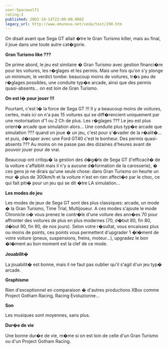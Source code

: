 ```yaml
---
user:Spacewolf1
rating:3
published: 2003-10-14T22:00:00.000Z
legacy_url: http://www.emunova.net/veda/test/290.htm
---
```

On disait avant que Sega GT allait �tre le Gran Turismo killer, mais au final, il joue dans une toute autre cat�gorie.  

  

**Gran Turismo like ???**  

De prime abord, le jeu est similaire � Gran Turismo avec gestion financi�re pour les voitures, les r�glages et les permis. Mais une fois qu'on s'y plonge un minimum, le verdict tombe: beaucoup moins de voitures, tr�s peu de r�glages possibles, une conduite typ�e arcade, ainsi que des permis quasi-absents... on est loin de Gran Turismo.  

  

**On est l� pour jouer !!!**  

Pourtant, c'est l� la force de Sega GT !!! Il y a beaucoup moins de voitures, certes, mais ici on n'a pas 15 voitures qui se diff�rencient uniquement par une motorisation d'1 ou 2 Ch de plus. Les r�glages ??? Le jeu est plus orient� arcade que simulation alors... Une conduite plus typ�e arcade que simulation ??? quand on joue � un jeu, c'est pour s'�vader de la r�alit�... et puis, d�raper avec une Ford GT40 c'est le bonheur. Des permis quasi-absents ??? Au moins on ne passe pas des dizaines d'heures avant de pouvoir jouer pour de vrai.  

Beaucoup ont critiqu� la gestion des d�g�ts de Sega GT (l'efficacit� de la voiture s'affaiblit mais il n'y a aucune d�formation de la carosserie), � ces gens je ne dirais qu'une seule chose: dans Gran Turismo on heurte un mur � plus de 300km/h et la voiture n'est en rien affect�e par le choc, ce qui fait piti� pour un jeu qui se dit �tre LA simulation...  

  

**Les modes de jeu**  

Les modes de jeux de Sega GT sont des plus classiques: arcade, un mode � la Gran Turismo, Time Trial, Multijoueur. A ces modes s'ajoute le mode Chronicle o� vous prenez le contr�le d'une voiture des ann�es 70 pour affronter des voitures de plus en plus modernes (70, d�but 80, fin 80, d�but 90, fin 90, de nos jours). Selon votre r�sultat, vous encaissez plus ou moins de points, ces points vous permettent d'upgrader 1 �l�ment de votre voiture (pneus, suspensions, freins, moteur...), upgradez le bon �l�ment au bon moment est la clef de ce mode.  

  

  

**Jouabilit�**  

La jouabilit� est bonne, mais il ne faut pas oublier qu'il s'agit d'un jeu typ� arcade.  

**Graphisme**  

Rien d'exceptionnel en comparaison � d'autres productions XBox comme Project Gotham Racing, Racing Evoluzionne...  

**Son**  

Les musiques sont moyennes, sans plus.  

**Dur�e de vie**  

Une bonne dur�e de vie, m�me si on est loin de celle d'un Gran Turismo ou d'un Project Gotham Racing.